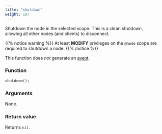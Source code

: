 ```yaml
---
title: "shutdown"
weight: 197
---
```


Shutdown the node in the selected scope. This is a clean shutdown, allowing all other nodes (and clients) to disconnect.

{{% notice warning %}}
At least **MODIFY** privileges on the `@node` scope are required to shutdown a node.
{{% /notice %}}

This function does *not* generate an [event](../../overview/events).

### Function

`shutdown();`

### Arguments

None.

### Return value

Returns `nil`.
